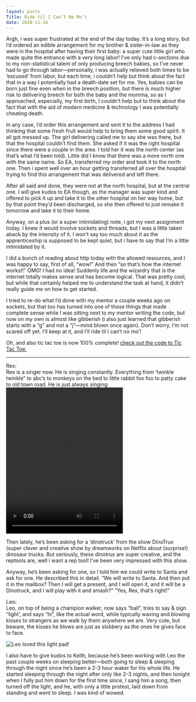 ```yaml
---
layout: posts
Title: Ride til I Can’t No Mo'\
date: 2020-11-16
---
```


Argh, i was super frustrated at the end of the day today.  It’s a long story, but I’d ordered an edible arrangement for my brother & sister-in-law as they were in the hospital after having their first baby: a super cute little girl who made quite the entrance with a very long labor!  I’ve only had c-sections due to my non-statistical talent of only producing breech babies, so I’ve never had to go through labor—personally, i was actually relieved both times to be ‘excused’ from labor, but each time, i couldn’t help but think about the fact that in a way I potentially had a death-date set for me.  Yes, babies can be born just fine even when in the breech position, but there is much higher risk to delivering breech for both the baby and the momma, so as I approached, especially, my first birth, I couldn’t help but to think about the fact that with the aid of modern medicine & technology I was potentially cheating death.

In any case, I’d order this arrangement and sent it to the address I had thinking that some fresh fruit would help to bring them some good spirit.  It all got messed up.  The girl delivering called me to say she was there, but that the hospital couldn’t find them.  She asked if it was the right hospital since there were a couple in the area.  I told her it was the north center (as that’s what I’d been told).  Little did I know that there was a more north one with the same name.  So EA, transferred my order and took it to the north one.  Then i spent well over an hour getting transferred all over the hospital trying to find this arrangement that was delivered and left there.  

After all said and done, they were not at the north hospital, but at the central one.  I will give kudos to EA though, as the manager was super kind and offered to pick it up and take it to the other hospital on her way home, but by that point they’d been discharged, so she then offered to just remake it tomorrow and take it to their home.  

Anyway, on a plus (or a super intimidating) note, i got my next assignment today.  I knew it would involve sockets and threads, but I was a little taken aback by the intensity of it. I won’t say too much about it as the apprenticeship is supposed to be kept quiet, but i have to say that I’m a little intimidated by it.  

I did a bunch of reading about http today with the allowed resources, and I was happy to say, first of all, “wow!” And then “so that’s how the internet works!!”  OMG!  I had no idea!  Suddenly life and the wizardry that is the internet totally makes sense and has become logical.  That was pretty cool, but while that certainly helped me to understand the task at hand, it didn’t really guide me on how to get started.  

I tried to re-do what I’d done with my mentor a couple weeks ago on sockets, but that too has turned into one of those things that made complete sense while I was sitting next to my mentor writing the code, but now on my own is almost like gibberish (i also just learned that gibberish starts with a “g” and not a “j”—mind blown once again).  Don’t worry, I’m not scared off yet.  I’ll keep at it, and I’ll ride til I can’t no mo’!  

Oh, and also tic tac toe is now 100% complete! [check out the code to Tic Tac Toe.](https://github.com/maniginam/TicTacToe)


***
Rex:  
Rex is a singer now.  He is singing constantly.  Everything from ‘twinkle twinkle” to abc’s to monkeys on the bed to little rabbit foo foo to patty cake to old town road.  He is just always singing:
<video src="https://maniginam.github.io/blog/pics&vids/oldTownRoad.mov" width="320" height="400" controls></video>


Then lately, he’s been asking for a ‘dinotruck’ from the show DinoTrux (super clever and creative show by dreamworks on Netflix about (surprise!) dinosaur trucks.  But seriously, these dinotrux are super creative, and the reptools are, well i want a rep tool!  I’ve been very impressed with this show.

Anyway, he’s been asking for one, so I told him we could write to Santa and ask for one.  He described this in detail.  “We will write to Santa.  And then put it in the mailbox? Then I will get a present, and I will open it, and it will be a Dinotruck, and I will play with it and smash?” “Yes, Rex, that’s right!”

Leo:  
Leo, on top of being a champion walker, now says “ball”, tries to say & sign “light’, and says “hi”, like the actual word, while typically waving and blowing kisses to strangers as we walk by them anywhere we are.  Very cute, but beware, the kisses he blows are just as slobbery as the ones he gives face to face.

![Leo loved this light pad!](https://maniginam.github.io/blog/pics&vids/Leo&theLights.jpeg#thumbnail)


I also have to give kudos to Keith, because he’s been working with Leo the past couple weeks on sleeping better—both going to sleep & sleeping through the night since he’s been a 2-3 hour waker for his whole life.  He started sleeping through the night after only like 2-3 nights, and then tonight when I fully put him down for the first time since, I sang him a song, then turned off the light, and he, with only a little protest, laid down from standing and went to sleep.  I was kind of wowed.  

